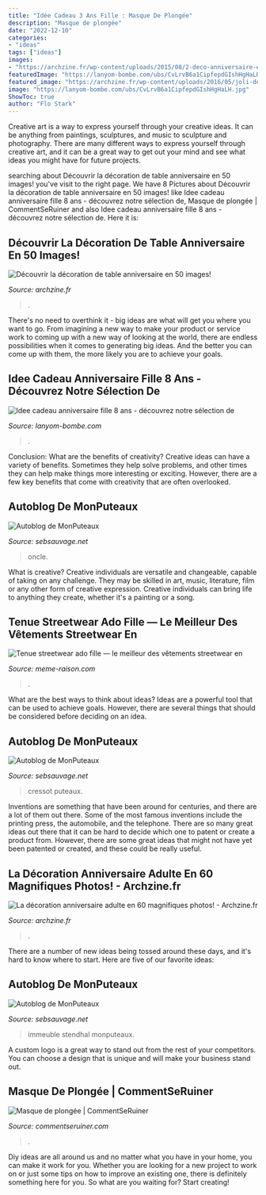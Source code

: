 ```yaml
---
title: "Idée Cadeau 3 Ans Fille : Masque De Plongée"
description: "Masque de plongée"
date: "2022-12-10"
categories:
- "ideas"
tags: ["ideas"]
images:
- "https://archzine.fr/wp-content/uploads/2015/08/2-deco-anniversaire-enfant-avec-un-joli-gateau-d-anniversaire-barbie-et-une-deco-rose-6.jpg"
featuredImage: "https://lanyom-bombe.com/ubs/CvLrvB6a1CipfepdGIshHgHaLH.jpg"
featured_image: "https://archzine.fr/wp-content/uploads/2016/05/joli-décoration-anniversaire-deco-fete-pas-cher-champagne.jpg"
image: "https://lanyom-bombe.com/ubs/CvLrvB6a1CipfepdGIshHgHaLH.jpg"
ShowToc: true
author: "Flo Stark"
---
```



Creative art is a way to express yourself through your creative ideas. It can be anything from paintings, sculptures, and music to sculpture and photography. There are many different ways to express yourself through creative art, and it can be a great way to get out your mind and see what ideas you might have for future projects.

	

		
searching about Découvrir la décoration de table anniversaire en 50 images! you've visit to the right page. We have 8 Pictures about Découvrir la décoration de table anniversaire en 50 images! like Idee cadeau anniversaire fille 8 ans - découvrez notre sélection de, Masque de plongée | CommentSeRuiner and also Idee cadeau anniversaire fille 8 ans - découvrez notre sélection de. Here it is:
		
    
## Découvrir La Décoration De Table Anniversaire En 50 Images!

<img loading=lazy src="https://archzine.fr/wp-content/uploads/2015/08/2-deco-anniversaire-enfant-avec-un-joli-gateau-d-anniversaire-barbie-et-une-deco-rose-6.jpg" onerror="this.onerror=null;this.src='https://tse1.mm.bing.net/th?id=OIP.CI1LAurT3dm0s30XjjkldAHaLG&amp;pid=15.1';" alt="Découvrir la décoration de table anniversaire en 50 images!">

_Source: archzine.fr_

>. 

	

There's no need to overthink it - big ideas are what will get you where you want to go. From imagining a new way to make your product or service work to coming up with a new way of looking at the world, there are endless possibilities when it comes to generating big ideas. And the better you can come up with them, the more likely you are to achieve your goals.

    
## Idee Cadeau Anniversaire Fille 8 Ans - Découvrez Notre Sélection De

<img loading=lazy src="https://lanyom-bombe.com/ubs/CvLrvB6a1CipfepdGIshHgHaLH.jpg" onerror="this.onerror=null;this.src='https://tse4.mm.bing.net/th?id=OIP.XZ9WOUTff0TUz9HEFIORmwAAAA&amp;pid=15.1';" alt="Idee cadeau anniversaire fille 8 ans - découvrez notre sélection de">

_Source: lanyom-bombe.com_

>. 

	

Conclusion: What are the benefits of creativity?
Creative ideas can have a variety of benefits. Sometimes they help solve problems, and other times they can help make things more interesting or exciting. However, there are a few key benefits that come with creativity that are often overlooked.

    
## Autoblog De MonPuteaux

<img loading=lazy src="http://puteaux.typepad.com/.a/6a00d8341c339153ef01b7c953e6f3970b-320wi" onerror="this.onerror=null;this.src='https://tse4.mm.bing.net/th?id=OIP.ARHs5jNTjome997-qP4rIQAAAA&amp;pid=15.1';" alt="Autoblog de MonPuteaux">

_Source: sebsauvage.net_

>oncle. 

	

What is creative?
Creative individuals are versatile and changeable, capable of taking on any challenge. They may be skilled in art, music, literature, film or any other form of creative expression. Creative individuals can bring life to anything they create, whether it's a painting or a song.

    
## Tenue Streetwear Ado Fille — Le Meilleur Des Vêtements Streetwear En

<img loading=lazy src="https://meme-raison.com/cgl/p0OK_a0liuJXjSf9Phk5MgAAAA.jpg" onerror="this.onerror=null;this.src='https://tse2.mm.bing.net/th?id=OIP._gkj-VfcJZPkNDuHuMKjzAAAAA&amp;pid=15.1';" alt="Tenue streetwear ado fille — le meilleur des vêtements streetwear en">

_Source: meme-raison.com_

>. 

	

What are the best ways to think about ideas?
Ideas are a powerful tool that can be used to achieve goals. However, there are several things that should be considered before deciding on an idea.

    
## Autoblog De MonPuteaux

<img loading=lazy src="http://puteaux.typepad.com/.a/6a00d8341c339153ef01bb09626cc2970d-320wi" onerror="this.onerror=null;this.src='https://tse3.mm.bing.net/th?id=OIP.RXEUdQayP_0KgS1JPR_DTAHaGb&amp;pid=15.1';" alt="Autoblog de MonPuteaux">

_Source: sebsauvage.net_

>cressot puteaux. 

	

Inventions are something that have been around for centuries, and there are a lot of them out there. Some of the most famous inventions include the printing press, the automobile, and the telephone. There are so many great ideas out there that it can be hard to decide which one to patent or create a product from. However, there are some great ideas that might not have yet been patented or created, and these could be really useful.

    
## La Décoration Anniversaire Adulte En 60 Magnifiques Photos! - Archzine.fr

<img loading=lazy src="https://archzine.fr/wp-content/uploads/2016/05/joli-décoration-anniversaire-deco-fete-pas-cher-champagne.jpg" onerror="this.onerror=null;this.src='https://tse3.mm.bing.net/th?id=OIP.eUTiyoFujgK7oUkct4EUSgHaKv&amp;pid=15.1';" alt="La décoration anniversaire adulte en 60 magnifiques photos! - Archzine.fr">

_Source: archzine.fr_

>. 

	

There are a number of new ideas being tossed around these days, and it's hard to know where to start. Here are five of our favorite ideas: 

    
## Autoblog De MonPuteaux

<img loading=lazy src="http://puteaux.typepad.com/.a/6a00d8341c339153ef01b7c8c00ed5970b-350wi" onerror="this.onerror=null;this.src='https://tse2.mm.bing.net/th?id=OIP.QK9WD1d1JEmHAYYC54sUEQAAAA&amp;pid=15.1';" alt="Autoblog de MonPuteaux">

_Source: sebsauvage.net_

>immeuble stendhal monputeaux. 

	

A custom logo is a great way to stand out from the rest of your competitors. You can choose a design that is unique and will make your business stand out.

    
## Masque De Plongée | CommentSeRuiner

<img loading=lazy src="https://commentseruiner.com/33860-thickbox_default/masque-de-plongee.jpg" onerror="this.onerror=null;this.src='https://tse4.mm.bing.net/th?id=OIP.s-hmGOa2Es6u0kO-mtveqwHaHa&amp;pid=15.1';" alt="Masque de plongée | CommentSeRuiner">

_Source: commentseruiner.com_

>. 

	

Diy ideas are all around us and no matter what you have in your home, you can make it work for you. Whether you are looking for a new project to work on or just some tips on how to improve an existing one, there is definitely something here for you. So what are you waiting for? Start creating!

